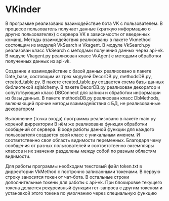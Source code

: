 # VKinder
В программе реализовано взаимодействие бота VK с пользователем.
В процессе пользователь получает данные (краткую информацию о других пользователях) с сервера VK в зависимости от введенных команд.
Методы взаимодействия реализованы в пакете Vkmethod состоящим из модулей VkSearch и Vkagent.
В модуле VkSearch.py реализован класс VkSearch с методами получения данных через api-vk.
В модуле Vkagent.py реализован класс VkAgent с методами обработки полученных данных из api-vk.

Создание и взаимодействие с базой данных реализовано в пакете Date_base, состоящим из трех модулей DecorDB.py, methodsDB.py, created_table.py.
В пакете created_table.py создается схема базы данных библиотекой sqlalchemy.
В пакете DecorDB.py реализован декоратор и сопутствующий класс DBConnect для записи и обработки информации из базы данных.
В пакете methodsDB.py реализован класс DbMethods, включающий прочие методы взаимодействия с БД, не реализованные декоратором

Выполнение (точка входа) программы реализовано в пакете main.py кореной дирректории
В нём же реализована функция обработки сообщений от сервера.
В ходе работы данной функции для каждого пользователя создается свой класс с уникальным именем. И соответственно своя область видимости переменных.
Благодаря чему сообщения от разных пользователей и соответственно экземпляры классов и их значения разделены между собой по разным областям видимости.

Для работы программы необходим текстовый файл token.txt в дирректории VkMethod с построчно записанными токенами. В первую строку заносится токен от чат-бота.
В остальные строки дополнительные токены для работы с api-vk.
При блокировке текущего токена делается рекурсивный функции гет-запроса с другим токеном и установкой этого токена по умолчанию через специальную функцию

